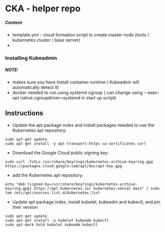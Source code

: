 # CKA - helper repo

##### Content
- template.yml - cloud formation script to create master node (tools / kubernetes cluster / base server)
- 

### Installing Kubeadmin 
##### NOTE:
- makes sure you have install container runtime ( Kubeadnin will automatically detect it)
- docker needed to run using systemd cgroup ( can change using --exec-opt native.cgroupdriver=systemd in start up script)

## Instructions

- Update the apt package index and install packages needed to use the Kubernetes apt repository:
```
sudo apt-get update
sudo apt-get install -y apt-transport-https ca-certificates curl
```
- Download the Google Cloud public signing key:
```
sudo curl -fsSLo /usr/share/keyrings/kubernetes-archive-keyring.gpg https://packages.cloud.google.com/apt/doc/apt-key.gpg
```
- add the Kubernetes apt repository:
```
echo "deb [signed-by=/usr/share/keyrings/kubernetes-archive-keyring.gpg] https://apt.kubernetes.io/ kubernetes-xenial main" | sudo tee /etc/apt/sources.list.d/kubernetes.list
```
- Update apt package index, install kubelet, kubeadm and kubectl, and pin their version
```
sudo apt-get update
sudo apt-get install -y kubelet kubeadm kubectl
sudo apt-mark hold kubelet kubeadm kubectl

```


